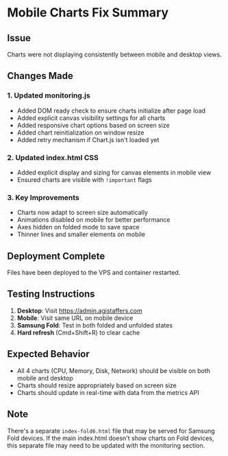 # Mobile Charts Fix Summary

## Issue
Charts were not displaying consistently between mobile and desktop views.

## Changes Made

### 1. Updated monitoring.js
- Added DOM ready check to ensure charts initialize after page load
- Added explicit canvas visibility settings for all charts
- Added responsive chart options based on screen size
- Added chart reinitialization on window resize
- Added retry mechanism if Chart.js isn't loaded yet

### 2. Updated index.html CSS
- Added explicit display and sizing for canvas elements in mobile view
- Ensured charts are visible with `!important` flags

### 3. Key Improvements
- Charts now adapt to screen size automatically
- Animations disabled on mobile for better performance
- Axes hidden on folded mode to save space
- Thinner lines and smaller elements on mobile

## Deployment Complete
Files have been deployed to the VPS and container restarted.

## Testing Instructions
1. **Desktop**: Visit https://admin.agistaffers.com
2. **Mobile**: Visit same URL on mobile device
3. **Samsung Fold**: Test in both folded and unfolded states
4. **Hard refresh** (Cmd+Shift+R) to clear cache

## Expected Behavior
- All 4 charts (CPU, Memory, Disk, Network) should be visible on both mobile and desktop
- Charts should resize appropriately based on screen size
- Charts should update in real-time with data from the metrics API

## Note
There's a separate `index-fold6.html` file that may be served for Samsung Fold devices. If the main index.html doesn't show charts on Fold devices, this separate file may need to be updated with the monitoring section.